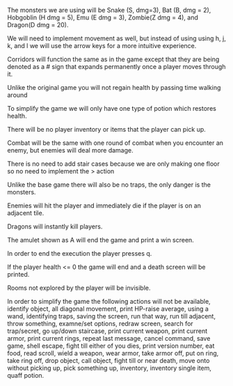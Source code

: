 The monsters we are using will be Snake (S, dmg=3), Bat (B, dmg = 2), 
Hobgoblin (H dmg = 5), Emu (E dmg = 3), Zombie(Z dmg = 4), and Dragon(D dmg = 20).

We will need to implement movement as well, but instead of using using h, j, k, and l we will use the arrow keys for
a more intuitive experience.

Corridors will function the same as in the game except that they are being denoted as 
a # sign that expands permanently once a player moves through it.

Unlike the original game you will not regain health by passing time walking around

To simplify the game we will only have one type of potion which restores health.

There will be no player inventory or items that the player can pick up.

Combat will be the same with one round of combat when you encounter an enemy, but enemies will deal more damage.

There is no need to add stair cases because we are only making one floor so no need to implement the > action

Unlike the base game there will also be no traps, the only danger is the monsters.

Enemies will hit the player and immediately die if the player is on an adjacent tile.

Dragons will instantly kill players.

The amulet shown as A will end the game and print a win screen.

In order to end the execution the player presses q.

If the player health <= 0 the game will end and a death screen will be printed.

Rooms not explored by the player will be invisible.

In order to simplify the game the following actions will not be available, identify object, all diagonal movement,
print HP-raise average, using a wand, identifying traps, saving the screen, run that way, run till adjacent, throw 
something, examne/set options, redraw screen, search for trap/secret, go up/down staircase, print current weapon,
print current armor, print current rings, repeat last message, cancel command, save game, shell escape, fight till either of
you dies, print version number, eat food, read scroll, wield a weapon, wear armor, take armor off, put on ring, take
ring off, drop object, call object, fight till or near death, move onto without picking up, pick something up, 
inventory, inventory single item, quaff potion. 



 
